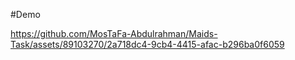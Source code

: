 #Demo


https://github.com/MosTaFa-Abdulrahman/Maids-Task/assets/89103270/2a718dc4-9cb4-4415-afac-b296ba0f6059

